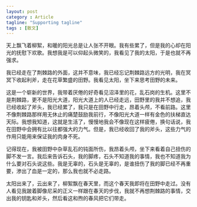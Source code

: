 ```yaml
---
layout: post
category : Article
tagline: "Supporting tagline"
tags : [散文]
---
```


天上飘飞着柳絮，和暖的阳光总是让人张不开眼。我有些累了，但是我的心却在阳光的抚慰下欢歌。我想我是可以仰起头微笑的，我看见了我的太阳，于是也就不再强求。

我已经走在了荆棘路的外面，这并不意味，我已经忘记荆棘路远方的光明，我在冥冥下收起利斧，走在花草繁盛的田野。我看见太阳，坐下来思考田野的未来。

这是一个崭新的世界，我带着厌倦的好奇看见沼泽里的花，乱石岗的生机。这里不是荆棘路，更不是阳光大道，阳光大道上的人已经走远，田野里的我并不想追，我已经收起了斧头，我已经累了，我只是在田野中行走，昂着头颅，不看前路。这里不像荆棘路那样用无休止的痛楚鼓励我前行，不像阳光大道一样有金色的扶梯直达天际。我想我知道，这就是生活了，慢慢地我会不像现在这样疲倦，换句话说，我在田野中会拥有比以往都强大的力气。但是，我已经收回了我的斧头，这些力气的作用只能用来保证我的肉身不死。

记得现在，我被田野中杂草乱石的钝面所伤，我昂着头颅，坐下来看着自己扭伤的脚不发一言。我后来告诉石头，我的脚疼，石头不知道我的事情，我也不知道我为什么要对石头说这些。我是无辜的，石头是无辜的，是谁扭伤了我的脚已经不再重要，渗出了血是一定的，那么我也就不必走路。

太阳出来了，云出来了，柳絮飘在春天里，而这个春天我即将在田野中走过。没有人看见我跛着脚像尼采的正义一样跟在春天的步伐，我就不再想荆棘路的事情，交出我的钥匙和斧头，然后看这和煦的春风把它们带走。